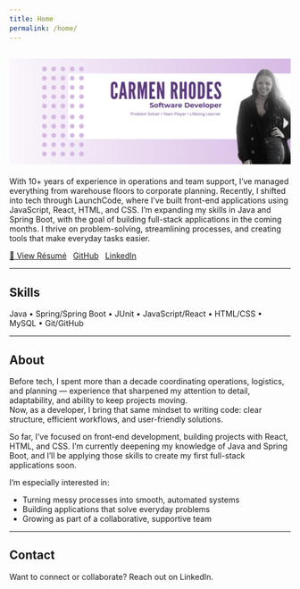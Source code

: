 ```yaml
---
title: Home
permalink: /home/
---
```


![Carmen Rhodes brand header](/Assets/Carmen-Rhodes.png)
---

<!-- Intro -->
<div style="margin: 0 0 14px 0;">
  With 10+ years of experience in operations and team support, I’ve managed everything from warehouse floors to corporate planning.  
  Recently, I shifted into tech through LaunchCode, where I’ve built front-end applications using JavaScript, React, HTML, and CSS.  
  I’m expanding my skills in Java and Spring Boot, with the goal of building full-stack applications in the coming months.  
  I thrive on problem-solving, streamlining processes, and creating tools that make everyday tasks easier.
</div>

<!-- Quick actions -->
<p>
  <a href="/resume/">📄 View Résumé</a>
  &nbsp;
  <a href="https://github.com/carmenrhodes"> GitHub</a>
  &nbsp;
  <a href="https://www.linkedin.com/in/carmen-rhodes-a6652214a/"> LinkedIn</a>
</p>

---

## Skills
Java • Spring/Spring Boot • JUnit • JavaScript/React • HTML/CSS • MySQL • Git/GitHub

---

## About
Before tech, I spent more than a decade coordinating operations, logistics, and planning — experience that sharpened my attention to detail, adaptability, and ability to keep projects moving.  
Now, as a developer, I bring that same mindset to writing code: clear structure, efficient workflows, and user-friendly solutions.  

So far, I’ve focused on front-end development, building projects with React, HTML, and CSS. I’m currently deepening my knowledge of Java and Spring Boot, and I’ll be applying those skills to create my first full-stack applications soon.  

I’m especially interested in:
- Turning messy processes into smooth, automated systems  
- Building applications that solve everyday problems  
- Growing as part of a collaborative, supportive team

---

## Contact
Want to connect or collaborate? Reach out on LinkedIn.
